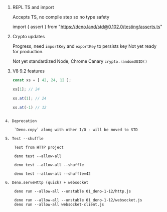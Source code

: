 1. REPL TS and import

    Accepts TS, no compile step so no type safety

    import { assert } from "https://deno.land/std@0.102.0/testing/asserts.ts"

2. Crypto updates

    Progress, need `importKey` and `exportKey` to persists key 
    Not yet ready for production.
   
    Not yet standardized Node, Chrome Canary
    `crypto.randomUUID()`

3. V8 9.2 features

    ```js
    const xs = [ 42, 24, 12 ];
   
    xs[1]; // 24
   
    xs.at(1); // 24
   
    xs.at(-1) // 12
```

4. Deprecation

    `Deno.copy` along with other I/O - will be moved to STD   

5. Test --shuffle
   
    Test from HTTP project
    
    deno test --allow-all
    
    deno test --allow-all --shuffle
    
    deno test --allow-all --shuffle=42

6. Deno.serveHttp (quick) + websocket

    deno run --allow-all --unstable 01_deno-1-12/http.js
   
    deno run --allow-all --unstable 01_deno-1-12/websocket.js
    deno run --allow-all websocket-client.js


